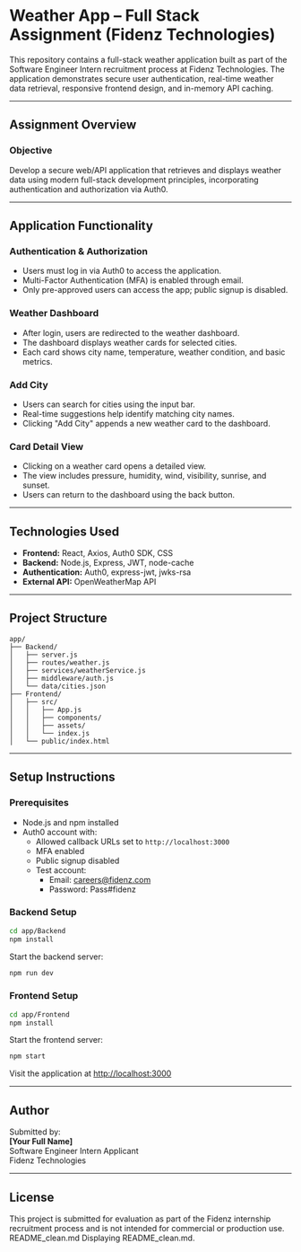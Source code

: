 # Weather App – Full Stack Assignment (Fidenz Technologies)

This repository contains a full-stack weather application built as part of the Software Engineer Intern recruitment process at Fidenz Technologies. The application demonstrates secure user authentication, real-time weather data retrieval, responsive frontend design, and in-memory API caching.

---

## Assignment Overview

### Objective

Develop a secure web/API application that retrieves and displays weather data using modern full-stack development principles, incorporating authentication and authorization via Auth0.

---

## Application Functionality

### Authentication & Authorization

- Users must log in via Auth0 to access the application.
- Multi-Factor Authentication (MFA) is enabled through email.
- Only pre-approved users can access the app; public signup is disabled.

### Weather Dashboard

- After login, users are redirected to the weather dashboard.
- The dashboard displays weather cards for selected cities.
- Each card shows city name, temperature, weather condition, and basic metrics.

### Add City

- Users can search for cities using the input bar.
- Real-time suggestions help identify matching city names.
- Clicking "Add City" appends a new weather card to the dashboard.

### Card Detail View

- Clicking on a weather card opens a detailed view.
- The view includes pressure, humidity, wind, visibility, sunrise, and sunset.
- Users can return to the dashboard using the back button.

---

## Technologies Used

- **Frontend:** React, Axios, Auth0 SDK, CSS
- **Backend:** Node.js, Express, JWT, node-cache
- **Authentication:** Auth0, express-jwt, jwks-rsa
- **External API:** OpenWeatherMap API

---

## Project Structure

```
app/
├── Backend/
│   ├── server.js
│   ├── routes/weather.js
│   ├── services/weatherService.js
│   ├── middleware/auth.js
│   └── data/cities.json
├── Frontend/
│   ├── src/
│   │   ├── App.js
│   │   ├── components/
│   │   ├── assets/
│   │   └── index.js
│   └── public/index.html
```

---

## Setup Instructions

### Prerequisites

- Node.js and npm installed
- Auth0 account with:
  - Allowed callback URLs set to `http://localhost:3000`
  - MFA enabled
  - Public signup disabled
  - Test account:
    - Email: careers@fidenz.com
    - Password: Pass#fidenz

### Backend Setup

```bash
cd app/Backend
npm install
```

Start the backend server:

```bash
npm run dev
```

### Frontend Setup

```bash
cd app/Frontend
npm install
```

Start the frontend server:

```bash
npm start
```

Visit the application at [http://localhost:3000](http://localhost:3000)

---

## Author

Submitted by:  
**[Your Full Name]**  
Software Engineer Intern Applicant  
Fidenz Technologies

---

## License

This project is submitted for evaluation as part of the Fidenz internship recruitment process and is not intended for commercial or production use.
README_clean.md
Displaying README_clean.md.
